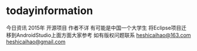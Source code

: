 # todayinformation
今日资讯 
2015年 开源项目 
作者不详 有可能是中国一个大学生
将Eclipse项目迁移到AndroidStudio上面方面大家参考
如有版权问题联系 heshicaihao@163.com   heshicaihao@gmail.com

